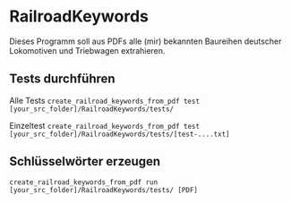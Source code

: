 RailroadKeywords
================
Dieses Programm soll aus PDFs alle (mir) bekannten Baureihen deutscher Lokomotiven und Triebwagen extrahieren.

Tests durchführen
-----------------

Alle Tests
```create_railroad_keywords_from_pdf test [your_src_folder]/RailroadKeywords/tests/```

Einzeltest
```create_railroad_keywords_from_pdf test [your_src_folder]/RailroadKeywords/tests/[test-....txt]```

Schlüsselwörter erzeugen
------------------------
```create_railroad_keywords_from_pdf run [your_src_folder]/RailroadKeywords/tests/ [PDF]```
